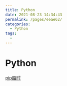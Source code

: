 ```yaml
---
title: Python
date: 2021-08-23 14:34:43
permalink: /pages/eeae62/
categories:
  - Python
tags:
  - 
---
```

# Python
[pip超时](https://blog.csdn.net/qq_39161804/article/details/81191977)

